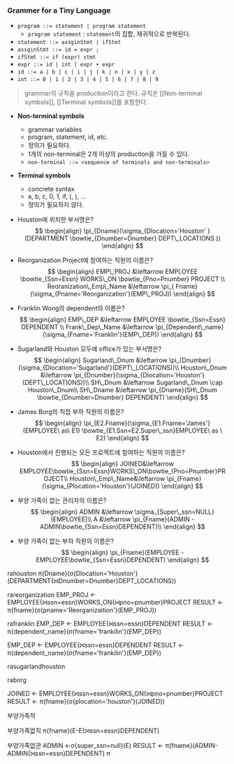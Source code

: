 ### Grammer for a Tiny Language
- `program ::= statement | program statement`
	- `program statement` : `statement`의 집합, 재귀적으로 반복된다.
- `statement ::= assginStmt | ifStmt`
- `assginStmt ::= id = expr ;`
- `ifStmt ::= if (expr) stmt`
- `expr ::= id | int | expr + expr`
- `id ::= a | b | c | i | j | k | n | x | y | z`
- `int ::= 0 | 1 | 2 | 3 | 4 | 5 | 6 | 7 | 8 | 9`

>grammar의 규칙을 production이라고 한다.
>규칙은 [[Non-terminal symbols]], [[Terminal symbols]]를 포함한다.
- **Non-terminal symbols**
	- grammar variables
	- program, statement, id, etc.
	- 정의가 필요하다.
	- 1개의 non-terminal은 2개 이상의 production을 가질 수 있다.
	- `non-terminal ::= <sequence of terminals and non-terminals>`
- **Terminal symbols**
	- concrete syntax
	- a, b, c, 0, 1, if, (, ), ...
	- 정의가 필요하지 않다.


- Houston에 위치한 부서명은?
$$  
\begin{align}  
\pi_{Dname}(\sigma_{Dlocation='Houston' }(DEPARTMENT \bowtie_{Dnumber=Dnumber} DEPT\_LOCATIONS ))  
\end{align}  
$$
- Reorganization Project에 참여하는 직원의 이름은?
$$  
\begin{align}  
EMP\_PROJ &\leftarrow EMPLOYEE \bowtie_{Ssn=Essn} WORKS\_ON \bowtie_{Pno=Pnumber} PROJECT \\  
Reoranization\_Emp\_Name &\leftarrow \pi_{  
Fname}(\sigma_{Pname='Reorganization'}(EMP\_PROJ))  
\end{align}  
$$
- Franklin Wong의 dependent의 이름은?
$$  
\begin{align}  
EMP\_DEP &\leftarrow EMPLOYEE \bowtie_{Ssn=Essn} DEPENDENT \\  
Frank\_Dep\_Name &\leftarrow \pi_{Dependent\_name}(\sigma_{Fname='Franklin'}(EMP\_DEP))  
\end{align}  
$$
- Sugarland와 Houston 모두에 office가 있는 부서명은?
$$  
\begin{align}  
Sugarland\_Dnum &\leftarrow \pi_{Dnumber}(\sigma_{Dlocation='Sugarland'}(DEPT\_LOCATIONS))\\  
Houston\_Dnum &\leftarrow \pi_{Dnumber}(\sigma_{Dlocation='Houston'}(DEPT\_LOCATIONS))\\  
SH\_Dnum &\leftarrow Sugarland\_Dnum \cap Houston\_Dnum\\  
SH\_Dname &\leftarrow \pi_{Dname}(SH\_Dnum \bowtie_{Dnumber=Dnumber} DEPENDENT)  
\end{align}  
$$
- James Borg의 직접 부하 직원의 이름은?
$$  
\begin{align}  
\pi_{E2.Fname}(\sigma_{E1.Fname='James'}(EMPLOYEE\ as\ E1) \bowtie_{E1.Ssn=E2.Super\_ssn}EMPLOYEE\ as \ E2)  
\end{align}  
$$
- Houston에서 진행되는 모든 프로젝트에 참여하는 직원의 이름은?
$$  
\begin{align}  
JOINED&\leftarrow EMPLOYEE\bowtie_{Ssn=Essn}WORKS\_ON\bowtie_{Pno=Pnumber}PROJECT\\  
Houston\_Emp\_Name&\leftarrow \pi_{Fname}(\sigma_{Plocation='Houston'}(JOINED))  
\end{align}  
$$
- 부양 가족이 없는 관리자의 이름은?
$$  
\begin{align}  
ADMIN &\leftarrow \sigma_{Super\_ssn=NULL}(EMPLOYEE)\\  
A &\leftarrow \pi_{Fname}(ADMIN - ADMIN\bowtie_{Ssn=Essn}DEPENDENT)\\  
\end{align}  
$$
- 부양 가족이 없는 부하 직원의 이름은?
$$  
\begin{align}  
\pi_{Fname}(EMPLOYEE - EMPLOYEE\bowtie_{Ssn=Essn}DEPENDENT)  
\end{align}  
$$

rahouston
π{Dname}(σ{Dlocation='Houston'}(DEPARTMENT{⨝Dnumber=Dnumber}DEPT_LOCATIONS))

rareorganization
EMP_PROJ <- EMPLOYEE{⨝ssn=essn}WORKS_ON{⨝pno=pnumber}PROJECT
RESULT <- π{fname}(σ{pname='Reorganizaition'}(EMP_PROJ))

rafranklin
EMP_DEP <- EMPLOYEE{⨝ssn=essn}DEPENDENT
RESULT <- π{dependent_name}(σ{fname='frankilin'}(EMP_DEP))

EMP_DEP <- EMPLOYEE{⨝ssn=essn}DEPENDENT
RESULT <- π{dependent_name}(σ{fname='frankilin'}(EMP_DEP)) 

rasugarlandhouston

raborg

JOINED <- EMPLOYEE{⨝ssn=essn}WORKS_ON{⨝pno=pnumber}PROJECT
RESULT <- π{fname}(σ{plocation='houston'}(JOINED)) 

부양가족적

부양가족없직
π{fname}(E-E{⨝ssn=essn}DEPENDENT)

부양가족없관
ADMIN <-σ{super_ssn=null}(E)
RESULT <- π{fname}(ADMIN-ADMIN{⨝ssn=essn}DEPENDENT)
π

